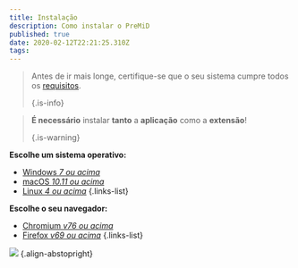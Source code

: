 ```yaml
---
title: Instalação
description: Como instalar o PreMiD
published: true
date: 2020-02-12T22:21:25.310Z
tags: 
---
```


> Antes de ir mais longe, certifique-se que o seu sistema cumpre todos os [requisitos](/install/requirements). 
> 
> {.is-info}

> **É necessário** instalar **tanto** a **aplicação** como a **extensão**! 
> 
> {.is-warning}

**Escolhe um sistema operativo:**
- [Windows *7 ou acima*](/install/windows)
- [macOS *10.11 ou acima*](/install/macos)
- [Linux *4 ou acima*](/install/linux)
{.links-list}

**Escolhe o seu navegador:**
- [Chromium *v76 ou acima*](/install/chromium)
- [Firefox *v69 ou acima*](/install/firefox)
{.links-list}

![](https://a.icons8.com/ajlQdsfa/FZhYWV/svg.svg) {.align-abstopright}